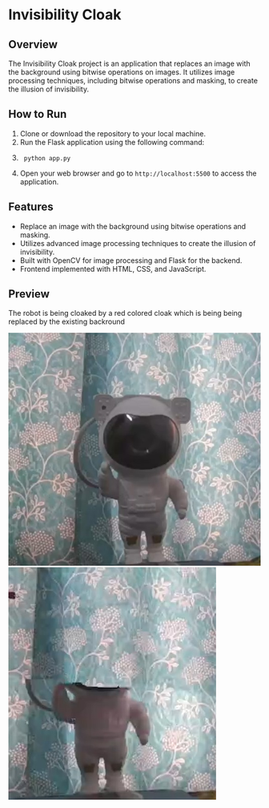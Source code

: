 # Invisibility Cloak

## Overview
The Invisibility Cloak project is an application that replaces an image with the background using bitwise operations on images. It utilizes  image processing techniques, including bitwise operations and masking, to create the illusion of invisibility. 

## How to Run
1. Clone or download the repository to your local machine.
2. Run the Flask application using the following command:
3. ```
    python app.py
    ```
4. Open your web browser and go to `http://localhost:5500` to access the application.

## Features
- Replace an image with the background using bitwise operations and masking.
- Utilizes advanced image processing techniques to create the illusion of invisibility.
- Built with OpenCV for image processing and Flask for the backend.
- Frontend implemented with HTML, CSS, and JavaScript.

## Preview
The robot is being cloaked by a red colored cloak which is being being replaced by the existing backround

![ss1](inv_img/back.jpg)
![ss2](inv_img/cloak.jpg)
